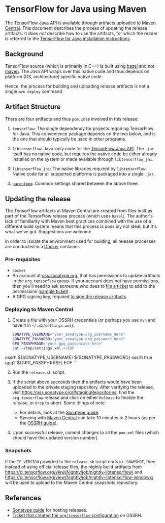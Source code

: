 # TensorFlow for Java using Maven

The [TensorFlow Java
API](https://www.tensorflow.org/api_docs/java/reference/org/tensorflow/package-summary)
is available through artifacts uploaded to [Maven
Central](https://oss.sonatype.org/content/repositories/snapshots/org/tensorflow/).
This document describes the process of updating the release artifacts. It does
_not_ describe how to use the artifacts, for which the reader is referred to the
[TensorFlow for Java installation instructions](https://www.tensorflow.org/code/tensorflow/java/README.md).

## Background

TensorFlow source (which is primarily in C++) is built using
[bazel](https://bazel.build) and not [maven](https://maven.apache.org/).  The
Java API wraps over this native code and thus depends on platform (OS,
architecture) specific native code.

Hence, the process for building and uploading release artifacts is not a single
`mvn deploy` command.

## Artifact Structure

There are four artifacts and thus `pom.xml`s involved in this release:

1.  `tensorflow`: The single dependency for projects requiring TensorFlow for
    Java. This convenience package depends on the two below, and is the one that
    should typically be used in other programs.

2.  `libtensorflow`: Java-only code for the [TensorFlow Java API](https://www.tensorflow.org/api_docs/java/reference/org/tensorflow/package-summary).
    The `.jar` itself has no native code, but requires the native code be either
    already installed on the system or made available through
    `libtensorflow_jni`.

3.  `libtensorflow_jni`: The native libraries required by `libtensorflow`.
    Native code for all supported platforms is packaged into a single `.jar`.

4.  [`parentpom`](https://maven.apache.org/pom/index.html): Common settings
    shared between the above three.

## Updating the release

The TensorFlow artifacts at Maven Central are created from files built as part
of the TensorFlow release process (which uses `bazel`). The author's lack of
familiarity with Maven best practices combined with the use of a different build
system means that this process is possibly not ideal, but it's what we've got.
Suggestions are welcome.

In order to isolate the environment used for building, all release processes are
conducted in a [Docker](https://www.docker.com) container.

### Pre-requisites

-   `docker`
-   An account at [oss.sonatype.org](https://oss.sonatype.org/), that has
    permissions to update artifacts in the `org.tensorflow` group. If your
    account does not have permissions, then you'll need to ask someone who does
    to [file a ticket](https://issues.sonatype.org/) to add to the permissions
    ([sample ticket](https://issues.sonatype.org/browse/MVNCENTRAL-1637)).
-   A GPG signing key, required [to sign the release artifacts](http://central.sonatype.org/pages/apache-maven.html#gpg-signed-components).

### Deploying to Maven Central

1.  Create a file with your OSSRH credentials (or perhaps you use `mvn` and have
    it in `~/.m2/settings.xml`):

    ```sh
    SONATYPE_USERNAME="your_sonatype.org_username_here"
    SONATYPE_PASSWORD="your_sonatype.org_password_here"
    GPG_PASSPHRASE="your_gpg_passphrase_here"
    cat >/tmp/settings.xml <<EOF
<settings>
  <servers>
    <server>
      <id>ossrh</id>
      <username>${SONATYPE_USERNAME}</username>
      <password>${SONATYPE_PASSWORD}</password>
    </server>
  </servers>
  <profiles>
    <profile>
      <id>ossrh</id>
      <activation>
        <activeByDefault>true</activeByDefault>
      </activation>
      <properties>
        <gpg.executable>gpg2</gpg.executable>
        <gpg.passphrase>${GPG_PASSPHRASE}</gpg.passphrase>
      </properties>
    </profile>
  </profiles>
</settings>
EOF
    ```

2.  Run the `release.sh` script.

3.  If the script above succeeds then the artifacts would have been uploaded to
    the private staging repository. After verifying the release, visit
    https://oss.sonatype.org/#stagingRepositories, find the `org.tensorflow`
    release and click on either `Release` to finalize the release, or `Drop` to
    abort. Some things of note:

    - For details, look at the [Sonatype guide](http://central.sonatype.org/pages/releasing-the-deployment.html).
    - Syncing with [Maven Central](http://repo1.maven.org/maven2/org/tensorflow/)
      can take 10 minutes to 2 hours (as per the [OSSRH
      guide](http://central.sonatype.org/pages/ossrh-guide.html#releasing-to-central)).

4.  Upon successful release, commit changes to all the `pom.xml` files
    (which should have the updated version number).

### Snapshots

If the `TF_VERSION` provided to the `release.sh` script ends in `-SNAPSHOT`,
then instead of using official release files, the nightly build artifacts from
https://ci.tensorflow.org/view/Nightly/job/nightly-libtensorflow/ and
https://ci.tensorflow.org/view/Nightly/job/nightly-libtensorflow-windows/ will
be used to upload to the Maven Central snapshots repository.


## References

-   [Sonatype guide](http://central.sonatype.org/pages/ossrh-guide.html) for
    hosting releases.
-   [Ticket that created the `org/tensorflow` configuration](https://issues.sonatype.org/browse/OSSRH-28072) on OSSRH.
